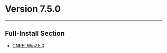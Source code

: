 # Version 7.5.0

----

## Full-Install Section

- [CNRELWin7.5.0](https://bundle.bh3.com/ptpublic/rel/20240506104443_Eb7wY4fRoYiICW5J/PC/BH3_v7.5.0_c3433332d6a2.7z)
